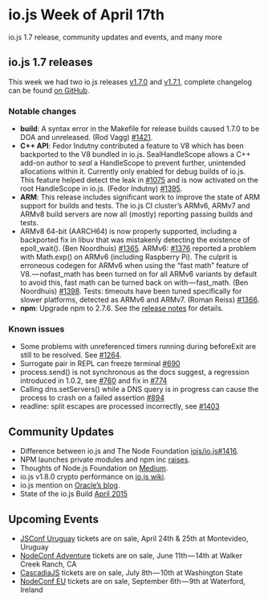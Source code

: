 # io.js Week of April 17th

io.js 1.7 release, community updates and events, and many more

## io.js 1.7 releases

This week we had two io.js releases [v1.7.0](https://iojs.org/dist/v1.7.0/) and [v1.7.1](https://iojs.org/dist/v1.7.1/), complete changelog can be found [on GitHub](https://github.com/iojs/io.js/blob/v1.x/CHANGELOG.md).

### Notable changes

*   **build**: A syntax error in the Makefile for release builds caused 1.7.0 to be DOA and unreleased. (Rod Vagg) [#1421](https://github.com/iojs/io.js/pull/1421).
*   **C++ API**: Fedor Indutny contributed a feature to V8 which has been backported to the V8 bundled in io.js. SealHandleScope allows a C++ add-on author to _seal_ a HandleScope to prevent further, unintended allocations within it. Currently only enabled for debug builds of io.js. This feature helped detect the leak in [#1075](https://github.com/iojs/io.js/issues/1075) and is now activated on the root HandleScope in io.js. (Fedor Indutny) [#1395](https://github.com/iojs/io.js/pull/1395).
*   **ARM**: This release includes significant work to improve the state of ARM support for builds and tests. The io.js CI cluster’s ARMv6, ARMv7 and ARMv8 build servers are now all (mostly) reporting passing builds and tests.
*   ARMv8 64-bit (AARCH64) is now properly supported, including a backported fix in libuv that was mistakenly detecting the existence of epoll_wait(). (Ben Noordhuis) [#1365](https://github.com/iojs/io.js/pull/1365). ARMv6: [#1376](https://github.com/iojs/io.js/issues/1376) reported a problem with Math.exp() on ARMv6 (including Raspberry Pi). The culprit is erroneous codegen for ARMv6 when using the “fast math” feature of V8. — nofast_math has been turned on for all ARMv6 variants by default to avoid this, fast math can be turned back on with — fast_math. (Ben Noordhuis) [#1398](https://github.com/iojs/io.js/pull/1398). Tests: timeouts have been tuned specifically for slower platforms, detected as ARMv6 and ARMv7\. (Roman Reiss) [#1366](https://github.com/iojs/io.js/pull/1366).
*   **npm**: Upgrade npm to 2.7.6\. See the [release notes](https://github.com/npm/npm/releases/tag/v2.7.6) for details.

### Known issues

*   Some problems with unreferenced timers running during beforeExit are still to be resolved. See [#1264](https://github.com/iojs/io.js/issues/1264).
*   Surrogate pair in REPL can freeze terminal [#690](https://github.com/iojs/io.js/issues/690)
*   process.send() is not synchronous as the docs suggest, a regression introduced in 1.0.2, see [#760](https://github.com/iojs/io.js/issues/760) and fix in [#774](https://github.com/iojs/io.js/issues/774)
*   Calling dns.setServers() while a DNS query is in progress can cause the process to crash on a failed assertion [#894](https://github.com/iojs/io.js/issues/894)
*   readline: split escapes are processed incorrectly, see [#1403](https://github.com/iojs/io.js/issues/1403)

## Community Updates

*   Difference between io.js and The Node Foundation [iojs/io.js#1416](https://github.com/iojs/io.js/issues/1416).
*   NPM launches private modules and npm inc [raises](http://techcrunch.com/2015/04/14/popular-javascript-package-manager-npm-raises-8m-launches-private-modules/).
*   Thoughts of Node.js Foundation on [Medium](https://medium.com/@programmer/thoughts-on-node-foundation-abcf86c72786).
*   io.js v1.8.0 crypto performance on [io.js wiki](https://github.com/iojs/io.js/wiki/Crypto-Performance-Notes-for-OpenSSL-1.0.2a-on-iojs-v1.8.0).
*   io.js mention on [Oracle’s blog](https://blogs.oracle.com/java-platform-group/entry/node_js_and_io_js).
*   State of the io.js Build [April 2015](https://github.com/iojs/build/issues/77)

## Upcoming Events

*   [JSConf Uruguay](http://jsconf.uy/) tickets are on sale, April 24th & 25th at Montevideo, Uruguay
*   [NodeConf Adventure](http://nodeconf.com/) tickets are on sale, June 11th — 14th at Walker Creek Ranch, CA
*   [CascadiaJS](http://2015.cascadiajs.com/) tickets are on sale, July 8th — 10th at Washington State
*   [NodeConf EU](http://nodeconf.eu/) tickets are on sale, September 6th — 9th at Waterford, Ireland
